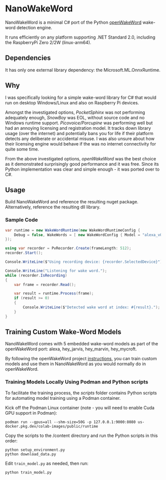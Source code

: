 # NanoWakeWord

NanoWakeWord is a minimal C# port of the Python [openWakeWord](https://github.com/dscripka/openWakeWord) wake-word detection engine.

It runs efficiently on any platform supporting .NET Standard 2.0, including the RaspberryPi Zero 2/2W (linux-arm64).


## Dependencies

It has only one external library dependency: the Microsoft.ML.OnnxRuntime.


## Why

I was specifically looking for a simple wake-word library for C# that would run on desktop Windows/Linux and also on Raspberry Pi devices.

Amongst the investigated options, *PocketSphinx* was not performing adequately enough, *SnowBoy* was EOL, 
without source code and no Windows runtime support. *Picovoice/Porcupine* was performing well but had an annoying licensing and 
registration model. It tracks down library usage (over the internet) and potentially bans you for life if their platform detects any deliberate 
or accidental misuse. I was also unsure about how their licensing engine would behave if the was no internet connectivity for quite some time.

From the above investigated options, *openWakeWord* was the best choice as it demonstrated surprisingly good performance and it was free. 
Since its Python implementation was clear and simple enough - it was ported over to C#.


## Usage

Build NanoWakeWord and reference the resulting nuget package.
Alternatively, reference the resulting dll library.


### Sample Code

```csharp
var runtime = new WakeWordRuntime(new WakeWordRuntimeConfig { 
    Debug = false, WakeWords = [ new WakeWordConfig { Model = "alexa_v0.1" } ] 
});

using var recorder = PvRecorder.Create(frameLength: 512);
recorder.Start();

Console.WriteLine($"Using recording device: {recorder.SelectedDevice}");

Console.WriteLine("Listening for wake word.");
while (recorder.IsRecording)
{
    var frame = recorder.Read();

    var result = runtime.Process(frame);
    if (result >= 0)
    {
        Console.WriteLine($"Detected wake word at index: #{result}.");
    }
}  
```

## Training Custom Wake-Word Models

NanoWakeWord comes with 5 embedded wake-word models as part of the openWakeWord port: alexa, hey_jarvis, hey_marvin, hey_mycroft.

By following the openWakeWord project [instructions](https://github.com/dscripka/openWakeWord#training-new-models), you can train custom models and use them in NanoWakeWord
as you would normally do in openWakeWord.

### Training Models Locally Using Podman and Python scripts

To facilitate the training process, the *scripts* folder contains Python scripts for automating model training using a Podman container.

Kick off the Podman Linux container (note - you will need to enable Cuda GPU support in Podman):

```
podman run --gpus=all --shm-size=50G -p 127.0.0.1:9000:8080 us-docker.pkg.dev/colab-images/public/runtime
```

Copy the scripts to the /content directory and run the Python scripts in this order:

```
python setup_environment.py
python download_data.py
```
Edit `train_model.py` as needed, then run: 
```
python train_model.py
```


